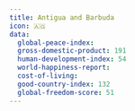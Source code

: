 ```yaml
---
title: Antigua and Barbuda
icon: 🇦🇬
data:
  global-peace-index:
  gross-domestic-product: 191
  human-development-index: 54
  world-happiness-report:
  cost-of-living:
  good-country-index: 132
  global-freedom-score: 51
---
```


